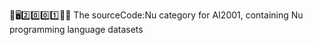 🧠️🖥️2️⃣️0️⃣️0️⃣️1️⃣️💾️📜️ The sourceCode:Nu category for AI2001, containing Nu programming language datasets

